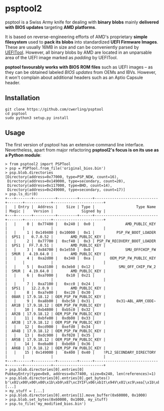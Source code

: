 

# psptool2

psptool is a Swiss Army knife for dealing with **binary blobs** mainly **delivered with BIOS updates** targeting **AMD platforms**. 

It is based on reverse-engineering efforts of AMD's proprietary **simple filesystem** used to **pack its blobs** into standardized **UEFI Firmware Images**. These are usually 16MB in size and can be conveniently parsed by [UEFITool](https://github.com/LongSoft/UEFITool). However, all binary blobs by AMD are located in an unparsable area of the UEFI image marked as *padding* by UEFITool.

**psptool favourably works with BIOS ROM files** such as UEFI images – as they can be obtained labeled *BIOS updates* from OEMs and IBVs. However, it won't complain about additional headers such as an Aptio Capsule header.

## Installation

```
git clone https://github.com/cwerling/psptool
cd psptool
sudo python3 setup.py install
```

## Usage

The first version of psptool has an extensive command line interface. Nevertheless, apart from major refactoring **psptool2's focus is on its use as a Python module**:

```
> from psptool2 import PSPTool
> psp = PSPTool.from_file('original_bios.bin')
> psp.blob.directories
[Directory(address=0x77000, type=PSP_NEW, count=16),
 Directory(address=0x149000, type=secondary, count=20),
 Directory(address=0x117000, type=BHD, count=14),
 Directory(address=0x249000, type=secondary, count=17)]
> psp.ls_dir(0)
+---+-------+----------+---------+------+-----------------------------+-------+------------+-----------------------+
|   | Entry |  Address |    Size | Type |                   Type Name | Magic |    Version |             Signed by |
+---+-------+----------+---------+------+-----------------------------+-------+------------+-----------------------+
|   |     0 |  0x77400 |   0x240 |  0x0 |              AMD_PUBLIC_KEY |       |            |                       |
|   |     1 | 0x149400 | 0x10000 |  0x1 |          PSP_FW_BOOT_LOADER |  $PS1 |   0.7.0.52 |        AMD_PUBLIC_KEY |
|   |     2 |  0x77700 |  0xcf40 |  0x3 | PSP_FW_RECOVERY_BOOT_LOADER |  $PS1 |  FF.7.0.51 |        AMD_PUBLIC_KEY |
|   |     3 |  0x84700 | 0x1e550 |  0x8 |              SMU_OFFCHIP_FW |  SMUR |  4.19.64.0 |        AMD_PUBLIC_KEY |
|   |     4 |  0xa2d00 |   0x340 |  0xa |       OEM_PSP_FW_PUBLIC_KEY |       |            |                       |
|   |     5 |  0xa3100 |  0x3eb0 | 0x12 |           SMU_OFF_CHIP_FW_2 |  SMUR |  4.19.64.0 |        AMD_PUBLIC_KEY |
|   |     6 |  0xa7000 |    0x10 | 0x21 |                             |       |            |                       |
|   |     7 |  0xa7100 |   0xcc0 | 0x24 |                             |  $PS1 |   12.2.0.9 |        AMD_PUBLIC_KEY |
|   |     8 |  0xa7e00 |   0xc20 | 0x30 |                             |  0BAR | 17.9.18.12 | OEM_PSP_FW_PUBLIC_KEY |
|   |     9 |  0xa8b00 |  0xbc50 | 0x31 |          0x31~ABL_ARM_CODE~ |  AR1B | 17.9.18.12 | OEM_PSP_FW_PUBLIC_KEY |
|   |    10 |  0xb4800 |  0xb5c0 | 0x32 |                             |  AR2B | 17.9.18.12 | OEM_PSP_FW_PUBLIC_KEY |
|   |    11 |  0xbfe00 |  0xdb00 | 0x33 |                             |  AR3B | 17.9.18.12 | OEM_PSP_FW_PUBLIC_KEY |
|   |    12 |  0xcd900 |  0xefd0 | 0x34 |                             |  AR4B | 17.9.18.12 | OEM_PSP_FW_PUBLIC_KEY |
|   |    13 |  0xdc900 |  0xf020 | 0x35 |                             |  AR5B | 17.9.18.12 | OEM_PSP_FW_PUBLIC_KEY |
|   |    14 |  0xeba00 |  0xbd60 | 0x36 |                             |  AR6B | 17.9.18.12 | OEM_PSP_FW_PUBLIC_KEY |
|   |    15 | 0x149000 |   0x400 | 0x40 |    !PL2_SECONDARY_DIRECTORY |       |            |                       |
+---+-------+----------+---------+------+-----------------------------+-------+------------+-----------------------+
> psp.blob.directories[0].entries[0]
PubkeyEntry(type=0x0, address=0x77400, size=0x240, len(references)=1)
> psp.blob.directories[0].entries[0].get_bytes()
b'\x01\x00\x00\x00\x1b\xb9\x87\xc3YIF\x06\xb1t\x94V\x01\xc9\xea[\x1b\xb9\x87\xc3YIF\x06\xb1t\x94V\x01\xc9\xea[\x00\x00\x00\x00\x00\x00\x00\x00\x00\x00\x00\x00\x00\x00\x00\x00\x00\x00\x00\x00\x00\x08\x00\x00\x00\x08\x00\x00\x01\x00\x01\x00\x00\x00\x00\x00\x00\x00\x00\x00\x00\x00\x00\x00\x00\x00\x00\x00\x00\x00\x00\x00\x00\x00\x00\x00\x00\x00\x00\x00\x00\x00\x00\x00\x00\x00\x00\x00\x00\x00\x00\x00\x00\x00\x00\x00\x00\x00\x00\x00\x00\x00\x00\x00\x00\x00\x00\x00\x00'
[...]
> my_stuff = [...]
> psp.blob.directories[0].entries[1].move_buffer(0x60000, 0x1000)
> psp.blob.set_bytes(0x60000, 0x1000, my_stuff)
> psp.to_file('my_modified_bios.bin')
```

